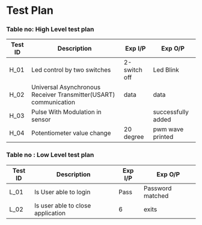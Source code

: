 
# Test Plan
### Table no: High Level test plan
| Test ID | Description | Exp I/P| Exp O/P|
| --- | --- | --- | ---- | 
| H_01 |  Led control by two switches |2-switch off|  Led Blink |
| H_02| Universal Asynchronous Receiver Transmitter(USART) communication| data  | data |
| H_03 | Pulse With Modulation in sensor ||  successfully added |
| H_04|Potentiometer value change  |20 degree| pwm wave printed|

### Table no : Low Level test plan
| Test ID | Description | Exp I/P| Exp O/P|
| --- | --- | --- | ---- |
| L_01 |  Is User able to login | Pass |  Password matched|
| L_02| Is user able to close application| 6 | exits|
